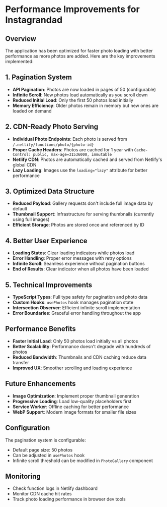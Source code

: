 # Performance Improvements for Instagrandad

## Overview
The application has been optimized for faster photo loading with better performance as more photos are added. Here are the key improvements implemented:

## 1. Pagination System
- **API Pagination**: Photos are now loaded in pages of 50 (configurable)
- **Infinite Scroll**: New photos load automatically as you scroll down
- **Reduced Initial Load**: Only the first 50 photos load initially
- **Memory Efficiency**: Older photos remain in memory but new ones are loaded on demand

## 2. CDN-Ready Photo Serving
- **Individual Photo Endpoints**: Each photo is served from `/.netlify/functions/photo/{photo-id}`
- **Proper Cache Headers**: Photos are cached for 1 year with `Cache-Control: public, max-age=31536000, immutable`
- **Netlify CDN**: Photos are automatically cached and served from Netlify's global CDN
- **Lazy Loading**: Images use the `loading="lazy"` attribute for better performance

## 3. Optimized Data Structure
- **Reduced Payload**: Gallery requests don't include full image data by default
- **Thumbnail Support**: Infrastructure for serving thumbnails (currently using full images)
- **Efficient Storage**: Photos are stored once and referenced by ID

## 4. Better User Experience
- **Loading States**: Clear loading indicators while photos load
- **Error Handling**: Proper error messages with retry options
- **Infinite Scroll**: Seamless experience without pagination buttons
- **End of Results**: Clear indicator when all photos have been loaded

## 5. Technical Improvements
- **TypeScript Types**: Full type safety for pagination and photo data
- **Custom Hooks**: `usePhotos` hook manages pagination state
- **Intersection Observer**: Efficient infinite scroll implementation
- **Error Boundaries**: Graceful error handling throughout the app

## Performance Benefits
- **Faster Initial Load**: Only 50 photos load initially vs all photos
- **Better Scalability**: Performance doesn't degrade with hundreds of photos
- **Reduced Bandwidth**: Thumbnails and CDN caching reduce data transfer
- **Improved UX**: Smoother scrolling and loading experience

## Future Enhancements
- **Image Optimization**: Implement proper thumbnail generation
- **Progressive Loading**: Load low-quality placeholders first
- **Service Worker**: Offline caching for better performance
- **WebP Support**: Modern image formats for smaller file sizes

## Configuration
The pagination system is configurable:
- Default page size: 50 photos
- Can be adjusted in `usePhotos` hook
- Infinite scroll threshold can be modified in `PhotoGallery` component

## Monitoring
- Check function logs in Netlify dashboard
- Monitor CDN cache hit rates
- Track photo loading performance in browser dev tools
